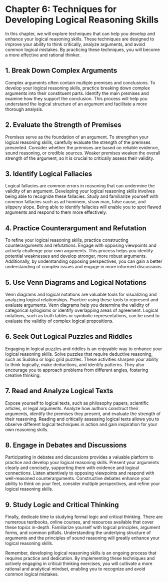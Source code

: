 Chapter 6: Techniques for Developing Logical Reasoning Skills
=============================================================

In this chapter, we will explore techniques that can help you develop and enhance your logical reasoning skills. These techniques are designed to improve your ability to think critically, analyze arguments, and avoid common logical mistakes. By practicing these techniques, you will become a more effective and rational thinker.

**1. Break Down Complex Arguments**
-----------------------------------

Complex arguments often contain multiple premises and conclusions. To develop your logical reasoning skills, practice breaking down complex arguments into their constituent parts. Identify the main premises and examine how they support the conclusion. This process will help you understand the logical structure of an argument and facilitate a more thorough analysis.

**2. Evaluate the Strength of Premises**
----------------------------------------

Premises serve as the foundation of an argument. To strengthen your logical reasoning skills, carefully evaluate the strength of the premises presented. Consider whether the premises are based on reliable evidence, sound reasoning, or credible sources. Weaker premises weaken the overall strength of the argument, so it is crucial to critically assess their validity.

**3. Identify Logical Fallacies**
---------------------------------

Logical fallacies are common errors in reasoning that can undermine the validity of an argument. Developing your logical reasoning skills involves being able to recognize these fallacies. Study and familiarize yourself with common fallacies such as ad hominem, straw man, false cause, and slippery slope. Being able to identify fallacies will enable you to spot flawed arguments and respond to them more effectively.

**4. Practice Counterargument and Refutation**
----------------------------------------------

To refine your logical reasoning skills, practice constructing counterarguments and refutations. Engage with opposing viewpoints and actively challenge your own arguments. This process helps you identify potential weaknesses and develop stronger, more robust arguments. Additionally, by understanding opposing perspectives, you can gain a better understanding of complex issues and engage in more informed discussions.

**5. Use Venn Diagrams and Logical Notations**
----------------------------------------------

Venn diagrams and logical notations are valuable tools for visualizing and analyzing logical relationships. Practice using these tools to represent and evaluate arguments. Venn diagrams help you determine the validity of categorical syllogisms or identify overlapping areas of agreement. Logical notations, such as truth tables or symbolic representations, can be used to evaluate the validity of complex logical propositions.

**6. Seek Out Logical Puzzles and Riddles**
-------------------------------------------

Engaging in logical puzzles and riddles is an enjoyable way to enhance your logical reasoning skills. Solve puzzles that require deductive reasoning, such as Sudoku or logic grid puzzles. These activities sharpen your ability to think logically, make deductions, and identify patterns. They also encourage you to approach problems from different angles, fostering creative thinking.

**7. Read and Analyze Logical Texts**
-------------------------------------

Expose yourself to logical texts, such as philosophy papers, scientific articles, or legal arguments. Analyze how authors construct their arguments, identify the premises they present, and evaluate the strength of their reasoning. Reading and critically assessing logical texts allows you to observe different logical techniques in action and gain inspiration for your own reasoning skills.

**8. Engage in Debates and Discussions**
----------------------------------------

Participating in debates and discussions provides a valuable platform to practice and develop your logical reasoning skills. Present your arguments clearly and concisely, supporting them with evidence and logical connections. Listen attentively to opposing viewpoints and respond with well-reasoned counterarguments. Constructive debates enhance your ability to think on your feet, consider multiple perspectives, and refine your logical reasoning skills.

**9. Study Logic and Critical Thinking**
----------------------------------------

Finally, dedicate time to studying formal logic and critical thinking. There are numerous textbooks, online courses, and resources available that cover these topics in-depth. Familiarize yourself with logical principles, argument forms, and common pitfalls. Understanding the underlying structure of arguments and the principles of sound reasoning will greatly enhance your logical reasoning skills.

Remember, developing logical reasoning skills is an ongoing process that requires practice and dedication. By implementing these techniques and actively engaging in critical thinking exercises, you will cultivate a more rational and analytical mindset, enabling you to recognize and avoid common logical mistakes.
